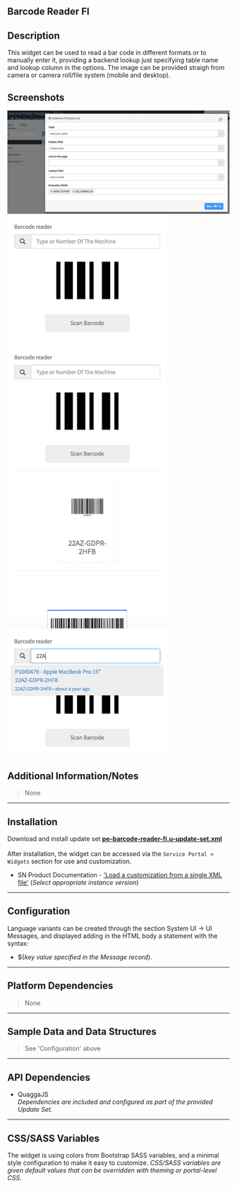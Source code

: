 ## Barcode Reader FI

## Description

This widget can be used to read a bar code in different formats or to manually enter it, providing a backend lookup just specifying table name and lookup column in the options.
The image can be provided straigh from camera or camera roll/file system (mobile and desktop).

## Screenshots
![alt text](../images/pe-barcode-reader-fi-01.png "Barcode Reader - Options")
![alt text](../images/pe-barcode-reader-fi-02.png "Barcode Reader - Initial UI")
![alt text](../images/pe-barcode-reader-fi-03.png "Barcode Reader - After code extraction from image")
![alt text](../images/pe-barcode-reader-fi-04.png "Barcode Reader - Manual lookup")

## Additional Information/Notes
> None
---
## Installation
Download and install update set **[pe-barcode-reader-fi.u-update-set.xml](pe-barcode-reader-fi.u-update-set.xml)** <br/><br/>
After installation, the widget can be accessed via the `Service Portal > Widgets` section for use and customization.<br/>
* SN Product Documentation - ['Load a customization from a single XML file'](https://docs.servicenow.com/search?q=Load+a+customization+from+a+single+XML+file)   (<i>Select appropriate instance version</i>)
---
## Configuration
Language variants can be created through the section System UI -> UI Messages, and displayed adding in the HTML body a statement with the syntax:<br/>
* ${<i>key value specified in the Message record</i>}.
---
## Platform Dependencies
> None
---
## Sample Data and Data Structures
> See 'Configuration' above
---
## API Dependencies
* QuaggaJS <br/>
<i>Dependencies are included and configured as part of the provided Update Set.</i>
---
## CSS/SASS Variables
The widget is using colors from Bootstrap SASS variables, and a minimal style configuration to make it easy to customize.
_CSS/SASS variables are given default values that can be overridden with theming or portal-level CSS._
